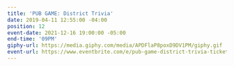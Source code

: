 ```yaml
---
title: 'PUB GAME: District Trivia'
date: 2019-04-11 12:55:00 -04:00
position: 12
event-date: 2021-12-16 19:00:00 -05:00
end-time: '09PM'
giphy-url: https://media.giphy.com/media/APDFlaP8poxD9DV1PM/giphy.gif
event-url: https://www.eventbrite.com/e/pub-game-district-trivia-tickets-216013210327
---
```


